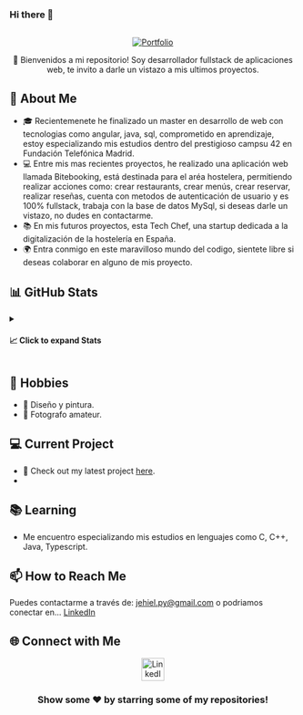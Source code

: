 ### Hi there 👋
<!-- Welcome Section -->
<p align="center">
  <img src="" alt="">
</p>

<p align="center">
  <a href="https://jehiell.github.io/" target="_blank"><img src="https://img.shields.io/badge/Portfolio-Check%20it%20out!-brightgreen?style=for-the-badge" alt="Portfolio"></a>
</p>

<p align="center">
  🚀 Bienvenidos a mi repositorio! Soy desarrollador fullstack de aplicaciones web, te invito a darle un vistazo a mis ultimos proyectos.</p>

<!-- About Me Section -->
## 💬 About Me

- 🎓 Recientemenete he finalizado un master en desarrollo de web con tecnologias como angular, java, sql, comprometido en aprendizaje, estoy especializando mis estudios dentro del prestigioso campsu 42 en Fundación Telefónica Madrid.
- 💻 Entre mis mas recientes proyectos, he realizado una aplicación web llamada Bitebooking, está destinada para el aréa hostelera, permitiendo realizar acciones como: crear restaurants, crear menús, crear reservar, realizar reseñas, cuenta con metodos de autenticación de usuario y es 100% fullstack, trabaja con la base de datos MySql, si deseas darle un vistazo, no dudes en contactarme.
- 📚 En mis futuros proyectos, esta Tech Chef, una startup dedicada a la digitalización de la hostelería en España.
- 🌍 Entra conmigo en este maravilloso mundo del codigo, sientete libre si deseas colaborar en alguno de mis proyecto.

<!-- GitHub Stats Section -->
## 📊 GitHub Stats

<details>
  <summary><h4>📈 Click to expand Stats</h4></summary>

  <p align="center">
    <img src="https://github-readme-stats.vercel.app/api/top-langs/?username=jehiell&layout=compact&theme=algolia&hide_border=true" alt="Top Languages">
  </p>
  <p align="center">
    <img src="https://github-readme-stats.vercel.app/api?username=jehiell&show_icons=true&hide_border=true&theme=algolia" alt="GitHub Stats">
  </p>
</details>

<!-- Hobbies Section -->
## 📅 Hobbies

- 🎨 Diseño y pintura.
- 📸 Fotografo amateur.

<!-- Current Project Section -->
## 💻 Current Project
      
- 🔗 Check out my latest project [here](https://github.com/JehielL/bitebooking-frontend).
- 

<!-- Learning Section -->
## 📚 Learning

- Me encuentro especializando mis estudios en lenguajes como C, C++, Java, Typescript.

<!-- How to Reach Me Section -->
## 📫 How to Reach Me

Puedes contactarme a través de: [jehiel.py@gmail.com](mailto:jehiel.py@gmail.com) o podriamos conectar en... [LinkedIn](https://www.linkedin.com/in/vcodrean/)

<!-- Social Media Section -->
## 🌐 Connect with Me

<div align="center">
  <a href="https://www.linkedin.com/in/jehiel-linarez/" target="_blank" ><img src="https://raw.githubusercontent.com/Raymo111/Raymo111/master/socials/linkedin.png" height="40em" alt="LinkedIn"></a>
</div>

<div align="center">
  <h3>Show some ❤️ by starring some of my repositories!</h3>
</div>

<!-- Footer Section -->

<!--
**JehielL/jehielL** is a ✨ _special_ ✨ repository because its `README.md` (this file) appears on your GitHub profile.

Here are some ideas to get you started:

- 🔭 I’m currently working on ...
- 🌱 I’m currently learning ...
- 👯 I’m looking to collaborate on ...
- 🤔 I’m looking for help with ...
- 💬 Ask me about ...
- 📫 How to reach me: ...
- 😄 Pronouns: ...
- ⚡ Fun fact: ...
-->
